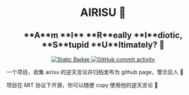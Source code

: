 <h1 align="center">AIRISU 🤔</h1>
<h2 align="center">**A**m **I** **R**eally **I**diotic, **S**tupid **U**ltimately? 🤔</h2>

<p align="center">
    <a href="https://airisu.cap1tal.top">
        <img alt="Static Badge" src="https://img.shields.io/badge/website-AIRISU-blue?style=for-the-badge">
    </a>
    <a href="https://github.com/eLecCap1taL/AIRISU/pulse">
        <img alt="GitHub commit activity" src="https://img.shields.io/github/commit-activity/m/eLecCap1taL/AIRISU?style=for-the-badge">
    </a>
</p>

一个项目，收集 airisu 的逆天言论并归档发布为 github page，警示后人 🤔

项目在 MIT 协议下开源，你可以随便 copy 使用他的逆天言论 🤔
